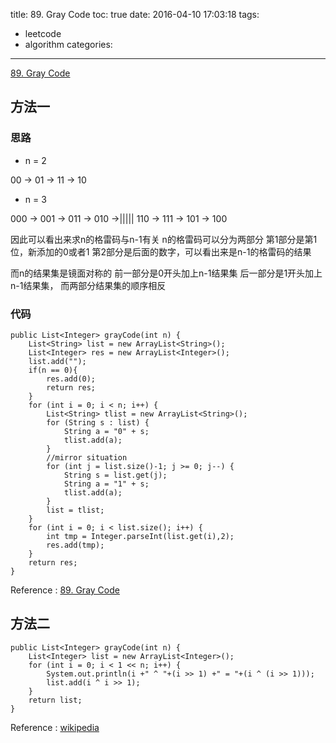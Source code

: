 title: 89. Gray Code
toc: true
date: 2016-04-10 17:03:18
tags:
- leetcode
- algorithm
categories:
---
[89. Gray Code](https://leetcode.com/problems/gray-code/)

## 方法一

### 思路

- n = 2

00 -> 01 -> 11 -> 10 

- n = 3

000 -> 001 -> 011 -> 010 ->||||| 110 -> 111 -> 101 -> 100

因此可以看出来求n的格雷码与n-1有关
n的格雷码可以分为两部分
第1部分是第1位，新添加的0或者1
第2部分是后面的数字，可以看出来是n-1的格雷码的结果

而n的结果集是镜面对称的
前一部分是0开头加上n-1结果集
后一部分是1开头加上n-1结果集，
而两部分结果集的顺序相反

### 代码

```
public List<Integer> grayCode(int n) {
	List<String> list = new ArrayList<String>();
	List<Integer> res = new ArrayList<Integer>();
	list.add("");
	if(n == 0){
	    res.add(0);
	    return res;
	}
	for (int i = 0; i < n; i++) {
		List<String> tlist = new ArrayList<String>();
		for (String s : list) {
			String a = "0" + s;
			tlist.add(a);
		}
		//mirror situation
		for (int j = list.size()-1; j >= 0; j--) {
			String s = list.get(j);
			String a = "1" + s;
			tlist.add(a);
		}
		list = tlist;
	}
	for (int i = 0; i < list.size(); i++) {
		int tmp = Integer.parseInt(list.get(i),2);
		res.add(tmp);
	}
	return res;
}
```

Reference : [89. Gray Code](https://leetcode.com/discuss/1525/what-if-i-have-no-knowledge-over-gray-code-before)

## 方法二

```
public List<Integer> grayCode(int n) {
	List<Integer> list = new ArrayList<Integer>();
	for (int i = 0; i < 1 << n; i++) {
		System.out.println(i +" ^ "+(i >> 1) +" = "+(i ^ (i >> 1)));
		list.add(i ^ i >> 1);
	}
	return list;
}
```
Reference : [wikipedia](https://en.wikipedia.org/wiki/Gray_code)